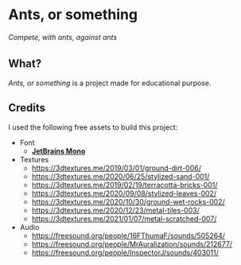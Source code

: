 # Ants, or something
###### Compete, with ants, against ants

## What?

*Ants, or something* is a project made for educational purpose.

## Credits

I used the following free assets to build this project:

* Font
    * [**JetBrains Mono**](https://www.jetbrains.com/lp/mono/)
* Textures
    * https://3dtextures.me/2019/03/01/ground-dirt-006/
    * https://3dtextures.me/2020/06/25/stylized-sand-001/
    * https://3dtextures.me/2019/02/19/terracotta-bricks-001/
    * https://3dtextures.me/2020/09/08/stylized-leaves-002/
    * https://3dtextures.me/2020/10/30/ground-wet-rocks-002/
    * https://3dtextures.me/2020/12/23/metal-tiles-003/
    * https://3dtextures.me/2021/01/07/metal-scratched-007/
* Audio
    * https://freesound.org/people/16FThumaF/sounds/505264/
    * https://freesound.org/people/MrAuralization/sounds/212677/
    * https://freesound.org/people/InspectorJ/sounds/403011/